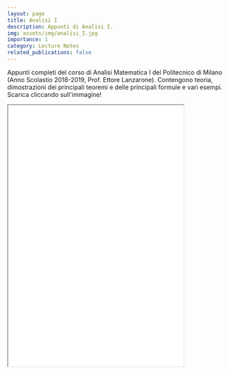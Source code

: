 ```yaml
---
layout: page
title: Analisi I
description: Appunti di Analisi I.
img: assets/img/analisi_I.jpg
importance: 1
category: Lecture Notes
related_publications: false
---
```


Appunti completi del corso di Analisi Matematica I del Politecnico di Milano (Anno Scolastio 2018-2019, Prof. Ettore Lanzarone). Contengono teoria, dimostrazioni dei principali teoremi e delle principali formule e vari esempi. Scarica cliccando sull'immagine!

<iframe src="assets/pdf/analisi_I.pdf" width="80%" height="600px">
  This browser does not support PDFs. Please download the PDF to view it: 
  <a href="assets/pdf/analisi_I.pdf">Download PDF</a>.
</iframe>
